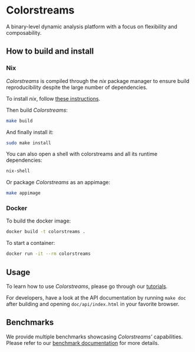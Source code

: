 # Colorstreams

A binary-level dynamic analysis platform with a focus on flexibility and composability.

## How to build and install

### Nix

*Colorstreams* is compiled through the *nix* package manager to ensure build reproducibility despite the large number of dependencies.

To install *nix*, follow [these instructions](https://nixos.org/download/).

Then build *Colorstreams*:

```bash
make build
```

And finally install it:

```bash
sudo make install
```

You can also open a shell with colorstreams and all its runtime dependencies:

```bash
nix-shell
```

Or package *Colorstreams* as an appimage:

```bash
make appimage
```

### Docker

To build the docker image:

```bash
docker build -t colorstreams .
```

To start a container:

```bash
docker run -it --rm colorstreams
```

## Usage

To learn how to use *Colorstreams*, please go through our [tutorials](./doc/tutorial/README.md).

For developers, have a look at the API documentation by running `make doc` after building and opening `doc/api/index.html` in your favorite browser.

## Benchmarks

We provide multiple benchmarks showcasing *Colorstreams'* capabilities.
Please refer to our [benchmark documentation](./test/README.md) for more details. 
